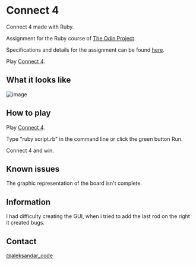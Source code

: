 # Connect 4

Connect 4 made with Ruby.

Assignment for the Ruby course of <a href="https://www.theodinproject.com/" rel="nofollow">The Odin Project</a>.

Specifications and details for the assignment can be found <a href="https://www.theodinproject.com/lessons/ruby-connect-four" rel="nofollow">here</a>.

Play <a href="https://replit.com/@Shiisui/Connectfour#script.rb" rel="nofollow">Connect 4</a>.

## What it looks like

![image](https://user-images.githubusercontent.com/83082486/214589877-4d16233d-7386-45a0-aa55-418b854a8094.png)

## How to play

Play <a href="https://replit.com/@Shiisui/Connectfour#script.rb" rel="nofollow">Connect 4</a>.

Type "ruby script.rb" in the command line or click the green button Run.

Connect 4 and win.

## Known issues

The graphic representation of the board isn't complete.

## Information

I had difficulty creating the GUI, when i tried to add the last rod on the right it created bugs.

## Contact

<a href="https://twitter.com/aleksandar_code" rel="nofollow">@aleksandar_code</a>
